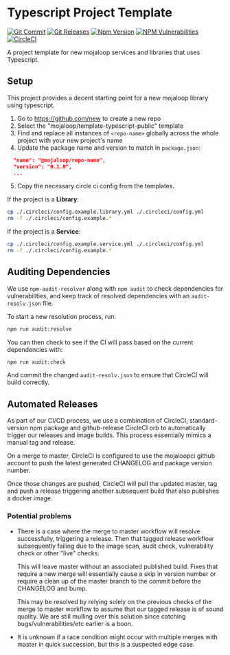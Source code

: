 # Typescript Project Template
[![Git Commit](https://img.shields.io/github/last-commit/mojaloop/<repo-name>.svg?style=flat)](https://github.com/mojaloop/<repo-name>/commits/master)
[![Git Releases](https://img.shields.io/github/release/mojaloop/<repo-name>.svg?style=flat)](https://github.com/mojaloop/<repo-name>/releases)
[![Npm Version](https://img.shields.io/npm/v/@mojaloop/<repo-name>.svg?style=flat)](https://www.npmjs.com/package/@mojaloop/<repo-name>)
[![NPM Vulnerabilities](https://img.shields.io/snyk/vulnerabilities/npm/@mojaloop/<repo-name>.svg?style=flat)](https://www.npmjs.com/package/@mojaloop/<repo-name>)
[![CircleCI](https://circleci.com/gh/mojaloop/<repo-name>.svg?style=svg)](https://circleci.com/gh/mojaloop/<repo-name>)

A project template for new mojaloop services and libraries that uses Typescript.

## Setup

This project provides a decent starting point for a new mojaloop library using typescript.

<!-- TODO: add setup steps for this repo -->
1. Go to https://github.com/new to create a new repo
2. Select the "mojaloop/template-typescript-public" template
3. Find and replace all instances of `<repo-name>` globally across the whole project with your new project's name 
4. Update the package name and version to match in `package.json`:
```json
  "name": "@mojaloop/repo-name",
  "version": "0.1.0", 
  ...
```

5. Copy the necessary circle ci config from the templates.

If the project is a **Library**:

```bash
cp ./.circleci/config.example.library.yml ./.circleci/config.yml
rm -f ./.circleci/config.example.*
```

If the project is a **Service**:

```bash
cp ./.circleci/config.example.service.yml ./.circleci/config.yml
rm -f ./.circleci/config.example.*
```

## Auditing Dependencies

We use `npm-audit-resolver` along with `npm audit` to check dependencies for vulnerabilities, and keep track of resolved dependencies with an `audit-resolv.json` file.

To start a new resolution process, run:

```bash
npm run audit:resolve
```

You can then check to see if the CI will pass based on the current dependencies with:

```bash
npm run audit:check
```

And commit the changed `audit-resolv.json` to ensure that CircleCI will build correctly.

## Automated Releases

As part of our CI/CD process, we use a combination of CircleCI, standard-version
npm package and github-release CircleCI orb to automatically trigger our releases
and image builds. This process essentially mimics a manual tag and release.

On a merge to master, CircleCI is configured to use the mojaloopci github account
to push the latest generated CHANGELOG and package version number.

Once those changes are pushed, CircleCI will pull the updated master, tag and
push a release triggering another subsequent build that also publishes a docker image.

### Potential problems

* There is a case where the merge to master workflow will resolve successfully, triggering
  a release. Then that tagged release workflow subsequently failing due to the image scan,
  audit check, vulnerability check or other "live" checks.

  This will leave master without an associated published build. Fixes that require
  a new merge will essentially cause a skip in version number or require a clean up
  of the master branch to the commit before the CHANGELOG and bump.

  This may be resolved by relying solely on the previous checks of the
  merge to master workflow to assume that our tagged release is of sound quality.
  We are still mulling over this solution since catching bugs/vulnerabilities/etc earlier
  is a boon.

* It is unknown if a race condition might occur with multiple merges with master in
  quick succession, but this is a suspected edge case.
